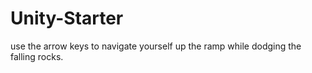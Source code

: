 # Unity-Starter
use the arrow keys to navigate yourself up the ramp while dodging the falling rocks.
